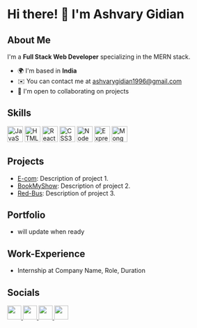 # Hi there! 👋 I'm Ashvary Gidian

## About Me
I'm a **Full Stack Web Developer** specializing in the MERN stack.

- 🌍 I'm based in **India**
- ✉️ You can contact me at [ashvarygidian1996@gmail.com](mailto:ashvarygidian1996@gmail.com)
- 🤝 I'm open to collaborating on projects

## Skills
<p align="left">
  <img src="https://raw.githubusercontent.com/danielcranney/readme-generator/main/public/icons/skills/javascript-colored.svg" width="36" height="36" alt="JavaScript" />
  <img src="https://raw.githubusercontent.com/danielcranney/readme-generator/main/public/icons/skills/html5-colored.svg" width="36" height="36" alt="HTML5" />
  <img src="https://raw.githubusercontent.com/danielcranney/readme-generator/main/public/icons/skills/react-colored.svg" width="36" height="36" alt="React" />
  <img src="https://raw.githubusercontent.com/danielcranney/readme-generator/main/public/icons/skills/css3-colored.svg" width="36" height="36" alt="CSS3" />
  <img src="https://raw.githubusercontent.com/danielcranney/readme-generator/main/public/icons/skills/nodejs-colored.svg" width="36" height="36" alt="NodeJS" />
  <img src="https://raw.githubusercontent.com/danielcranney/readme-generator/main/public/icons/skills/express-colored-dark.svg" width="36" height="36" alt="Express" />
  <img src="https://raw.githubusercontent.com/danielcranney/readme-generator/main/public/icons/skills/mongodb-colored.svg" width="36" height="36" alt="MongoDB" />
</p>

## Projects
- [E-com](https://example.com/project1): Description of project 1.
- [BookMyShow](https://example.com/project2): Description of project 2.
- [Red-Bus](https://example.com/project3): Description of project 3.

## Portfolio
- will update when ready
 

## Work-Experience
- Internship at Company Name, Role, Duration

## Socials
<p align="left">
  <a href="https://discord.com/users/l3gion0007" target="_blank" rel="noreferrer">
    <img src="https://img.icons8.com/color/452/discord-logo.png" width="32" height="32" />
  </a>
  <a href="https://www.github.com/Ashvary1996" target="_blank" rel="noreferrer">
    <img src="https://raw.githubusercontent.com/danielcranney/readme-generator/main/public/icons/socials/github.svg" width="32" height="32" />
  </a>
  <a href="https://www.linkedin.com/in/ashvary-gidian" target="_blank" rel="noreferrer">
    <img src="https://raw.githubusercontent.com/danielcranney/readme-generator/main/public/icons/socials/linkedin.svg" width="32" height="32" />
  </a>
  <a href="https://www.youtube.com/channel/UC7y4znPZpCVNJYDUVZCxKnQ" target="_blank" rel="noreferrer">
    <img src="https://raw.githubusercontent.com/danielcranney/readme-generator/main/public/icons/socials/youtube.svg" width="32" height="32" />
  </a>
</p>
